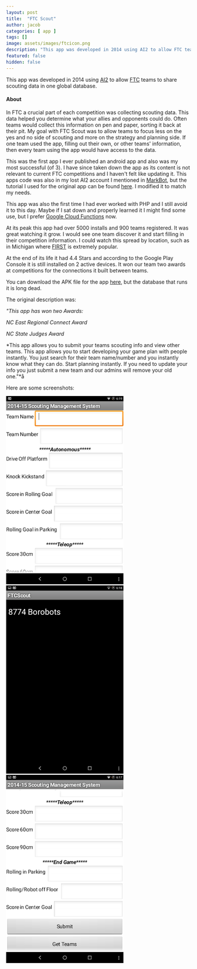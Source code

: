```yaml
---
layout: post
title:  "FTC Scout"
author: jacob
categories: [ app ]
tags: []
image: assets/images/ftcicon.png
description: "This app was developed in 2014 using AI2 to allow FTC teams to share scouting data in one global database."
featured: false
hidden: false
---
```


This app was developed in 2014 using [AI2](http://appinventor.mit.edu/explore/) to allow [FTC](https://www.firstinspires.org/robotics/ftc) teams to share scouting data in one global database.

#### About
In FTC a crucial part of each competition was collecting scouting data. This data helped you determine what your allies and opponents could do. Often teams would collect this information on pen and paper, sorting it back at their pit. My goal with FTC Scout was to allow teams to focus less on the yes and no side of scouting and more on the strategy and planning side. If one team used the app, filling out their own, or other teams' information, then every team using the app would have access to the data.

This was the first app I ever published an android app and also was my most successful (of 3). I have since taken down the app as its content is not relevant to current FTC competitions and I haven't felt like updating it. This apps code was also in my lost AI2 account I mentioned in [MarkBot](http://orange.haus/markbot), but the tutorial I used for the original app can be found [here](http://www.newthinktank.com/2014/05/connect-app-inventor-mysql-database/). I modified it to match my needs.

This app was also the first time I had ever worked with PHP and I still avoid it to this day. Maybe if I sat down and properly learned it I might find some use, but I prefer [Google Cloud Functions](https://cloud.google.com/functions/) now.

At its peak this app had over 5000 installs and 900 teams registered. It was great watching it grow. I would see one team discover it and start filling in their competition information. I could watch this spread by location, such as in Michigan where [FIRST](https://www.firstinspires.org) is extremely popular.

At the end of its life it had 4.4 Stars and according to the Google Play Console it is still installed on 2 active devices. It won our team two awards at competitions for the connections it built between teams.

You can download the APK file for the app [here](https://drive.google.com/file/d/1XuZ4hDWqUfsGZqPbYA0TCEMnVnEkThdy/view?usp=sharing), but the database that runs it is long dead.

The original description was: 

*"This app has won two Awards:*

*NC East Regional Connect Award*

*NC State Judges Award*

*This app allows you to submit your teams scouting info and view other teams. This app allows you to start developing your game plan with people instantly. You just search for their team name/number and you instantly know what they can do. Start planning instantly. If you need to update your info you just submit a new team and our admins will remove your old one."*å


Here are some screenshots:

![alt text](/assets/images/ftcscreenshot1.png "Screenshot 1")
![alt text](/assets/images/ftcscreenshot2.png "Screenshot 2")
![alt text](/assets/images/ftcscreenshot3.png "Screenshot 3")
